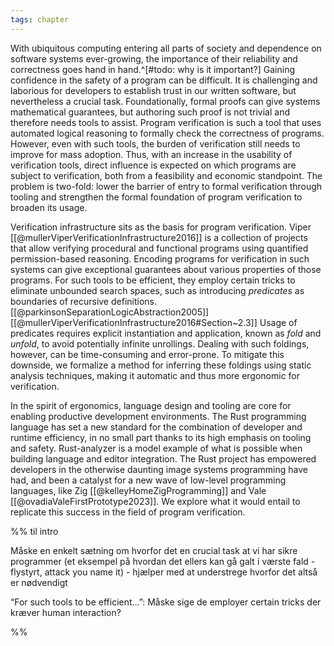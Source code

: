 ```yaml
---
tags: chapter
---
```


With ubiquitous computing entering all parts of society and dependence on software systems ever-growing, the importance of their reliability and correctness goes hand in hand.^[#todo: why is it important?] Gaining confidence in the safety of a program can be difficult. It is challenging and laborious for developers to establish trust in our written software, but nevertheless a crucial task. Foundationally, formal proofs can give systems mathematical guarantees, but authoring such proof is not trivial and therefore needs tools to assist. Program verification is such a tool that uses automated logical reasoning to formally check the correctness of programs. However, even with such tools, the burden of verification still needs to improve for mass adoption. Thus, with an increase in the usability of verification tools, direct influence is expected on which programs are subject to verification, both from a feasibility and economic standpoint. The problem is two-fold: lower the barrier of entry to formal verification through tooling and strengthen the formal foundation of program verification to broaden its usage.

Verification infrastructure sits as the basis for program verification. Viper [[@mullerViperVerificationInfrastructure2016]] is a collection of projects that allow verifying procedural and functional programs using quantified permission-based reasoning. Encoding programs for verification in such systems can give exceptional guarantees about various properties of those programs. For such tools to be efficient, they employ certain tricks to eliminate unbounded search spaces, such as introducing _predicates_ as boundaries of recursive definitions. [[@parkinsonSeparationLogicAbstraction2005]] [[@mullerViperVerificationInfrastructure2016#Section~2.3]] Usage of predicates requires explicit instantiation and application, known as _fold_ and _unfold_, to avoid potentially infinite unrollings. Dealing with such foldings, however, can be time-consuming and error-prone. To mitigate this downside, we formalize a method for inferring these foldings using static analysis techniques, making it automatic and thus more ergonomic for verification.

In the spirit of ergonomics, language design and tooling are core for enabling productive development environments. The Rust programming language has set a new standard for the combination of developer and runtime efficiency, in no small part thanks to its high emphasis on tooling and safety. Rust-analyzer is a model example of what is possible when building language and editor integration. The Rust project has empowered developers in the otherwise daunting image systems programming have had, and been a catalyst for a new wave of low-level programming languages, like Zig [[@kelleyHomeZigProgramming]] and Vale [[@ovadiaValeFirstPrototype2023]]. We explore what it would entail to replicate this success in the field of program verification.

%%
til intro

Måske en enkelt sætning om hvorfor det en crucial task at vi har sikre programmer (et eksempel på hvordan det ellers kan gå galt i værste fald - flystyrt, attack you name it) - hjælper med at understrege hvorfor det altså er nødvendigt

“For such tools to be efficient…”: Måske sige de employer certain tricks der kræver human interaction?

%%